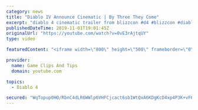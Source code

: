 ```yaml
---
category: news
title: "Diablo IV Announce Cinematic | By Three They Come"
excerpt: "diablo 4 cinematic trailer from blizzcon #d4 #blizzcon #diablo."
publishedDateTime: 2019-11-01T19:01:45Z
originalUrl: "https://youtube.com/watch?v=0vE3rAjtqUY"
type: video

featuredContent: "<iframe width=\"800\" height=\"500\" frameborder=\"0\" src=\"https://www.youtube.com/embed/0vE3rAjtqUY\" allow=\"accelerometer; autoplay; encrypted-media; gyroscope; picture-in-picture\" allowfullscreen></iframe>"

provider:
  name: Game Clips And Tips
  domain: youtube.com

topics:
  - Diablo 4

secured: "WqTopup0HO/RbnC4dLR6WWlp6VHFCjcact6sb1WtQxA6KDgKcD4xp4P3K+vF66RIdcLqakY6nT7K3Qm+QkTXFcwLh1lqGBtmiwQMuF8Zw/OmC2P+SVArQrjIFORF1+MygT0BdcY1iLYfhnK4JCyLA/zT4ZNp2Kdo53KSGSanwUNHxeoPc8lqhp9HNjsYuqveYojkIFnM6EG8S4QyvmRTea6PH67MnsDq1LJlbPSGLK2rtdmVMvmEfLLdNNAE5D88wYTD0B9ZmYdti/XjBKX4Hmt1PgdW/XTmSPmUhtxbgXbekIGI9yjl3RcN0DHVrhbVMO0/5LUTpJQ+ObRwIzAbaSarmvWzW/121C1Pomkz1vkTTycNLAFPjM+ke04pVH43V3ahtHHK8zRTmywakEH8cg==;H2IvdsZnLz2eK6axJAQl0A=="
---
```


